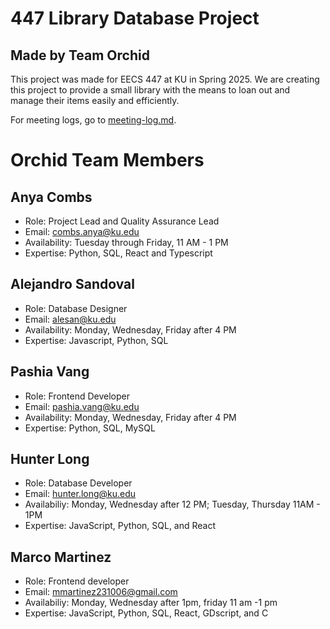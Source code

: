 # 447 Library Database Project
## Made by Team Orchid
This project was made for EECS 447 at KU in Spring 2025. We are creating this project to provide a small library with the means to loan out and manage their items easily and efficiently.

For meeting logs, go to [meeting-log.md](https://github.com/combs-a/447-orchid/blob/main/meeting-log.md).

# Orchid Team Members

## Anya Combs
- Role: Project Lead and Quality Assurance Lead
- Email: combs.anya@ku.edu
- Availability: Tuesday through Friday, 11 AM - 1 PM
- Expertise: Python, SQL, React and Typescript

## Alejandro Sandoval
- Role: Database Designer
- Email: alesan@ku.edu
- Availability: Monday, Wednesday, Friday after 4 PM
- Expertise: Javascript, Python, SQL


## Pashia Vang
- Role: Frontend Developer
- Email: pashia.vang@ku.edu
- Availability: Monday, Wednesday, Friday after 4 PM
- Expertise: Python, SQL, MySQL

## Hunter Long
- Role: Database Developer
- Email: hunter.long@ku.edu
- Availabiliy: Monday, Wednesday after 12 PM; Tuesday, Thursday 11AM - 1PM
- Expertise: JavaScript, Python, SQL, and React
## Marco Martinez
- Role: Frontend developer
- Email: mmartinez231006@gmail.com
- Availabiliy: Monday, Wednesday after 1pm, friday 11 am -1 pm
- Expertise: JavaScript, Python, SQL, React, GDscript, and C
